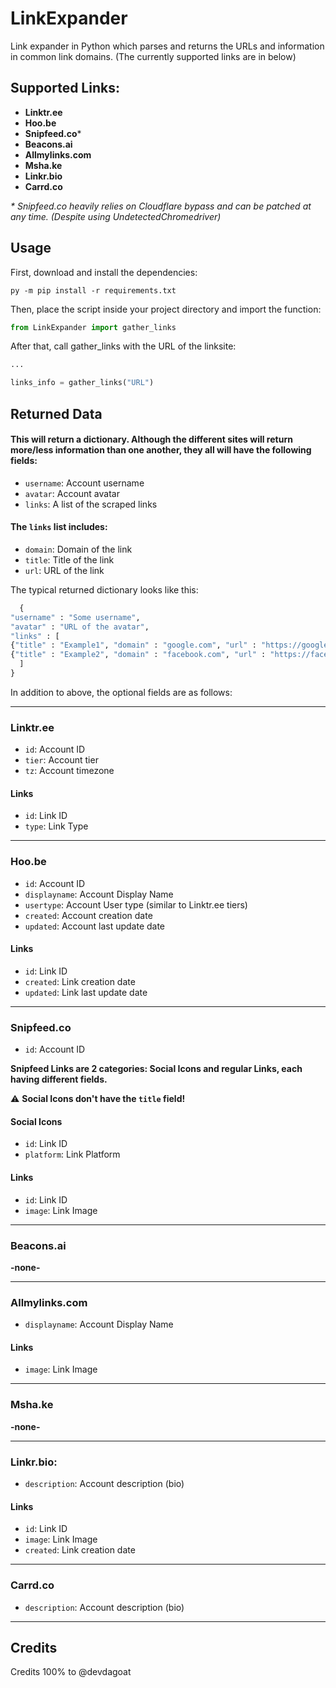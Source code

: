 # LinkExpander
Link expander in Python which parses and returns the URLs and information in common link domains. (The currently supported links are in below)

## Supported Links:

- **Linktr.ee**
- **Hoo.be**
- **Snipfeed.co**\*
- **Beacons.ai**
- **Allmylinks.com**
- **Msha.ke**
- **Linkr.bio**
- **Carrd.co**

_* Snipfeed.co heavily relies on Cloudflare bypass and can be patched at any time. (Despite using UndetectedChromedriver)_

## Usage

First, download and install the dependencies:

`py -m pip install -r requirements.txt`

Then, place the script inside your project directory and import the function:

```python
from LinkExpander import gather_links
```

After that, call gather_links with the URL of the linksite:

```python
...

links_info = gather_links("URL")
```

## Returned Data

#### This will return a dictionary. **Although the different sites will return more/less information than one another, they all will have the following fields:**

- `username`: Account username
- `avatar`: Account avatar
- `links`: A list of the scraped links

#### The `links` list includes:

- `domain`: Domain of the link
- `title`: Title of the link
- `url`: URL of the link

The typical returned dictionary looks like this:
```python
  {
"username" : "Some username",
"avatar" : "URL of the avatar",
"links" : [
{"title" : "Example1", "domain" : "google.com", "url" : "https://google.com"},
{"title" : "Example2", "domain" : "facebook.com", "url" : "https://facebook.com/..."}
  ]
}
```

In addition to above, the optional fields are as follows:

---

### Linktr.ee

- `id`: Account ID
- `tier`: Account tier
- `tz`: Account timezone

#### Links

- `id`: Link ID
- `type`: Link Type

---

### Hoo.be

- `id`: Account ID
- `displayname`: Account Display Name
- `usertype`: Account User type (similar to Linktr.ee tiers)
- `created`: Account creation date
- `updated`: Account last update date

#### Links
- `id`: Link ID
- `created`: Link creation date
- `updated`: Link last update date

---

### Snipfeed.co

- `id`: Account ID

**Snipfeed Links are 2 categories: Social Icons and regular Links, each having different fields.**

⚠️ **Social Icons don't have the `title` field!**

#### Social Icons

- `id`: Link ID
- `platform`: Link Platform

#### Links

- `id`: Link ID
- `image`: Link Image

---

### Beacons.ai

**-none-**

---

### Allmylinks.com

- `displayname`: Account Display Name

#### Links

- `image`: Link Image

---

### Msha.ke

**-none-**

---

### Linkr.bio:

- `description`: Account description (bio)

#### Links

- `id`: Link ID
- `image`: Link Image
- `created`: Link creation date

---

### Carrd.co

- `description`: Account description (bio)

---

## Credits

Credits 100% to @devdagoat
